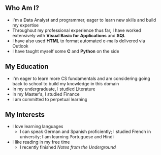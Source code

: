 ## Who Am I?

- I'm a Data Analyst and programmer, eager to learn new skills and build my expertise
- Throughout my professional experience thus far, I have worked extensively with **Visual Basic for Applications** and **SQL**
- I have also used **HTML** to format automated e-mails delivered via Outlook 
- I have taught myself some **C** and **Python** on the side

## My Education

- I'm eager to learn more CS fundamentals and am considering going back to school to build my knowledge in this domain
- In my undergraduate, I studied Literature
- In my Master's, I studied Finance
- I am committed to perpetual learning

## My Interests

- I love learning languages 
  - I can speak German and Spanish proficiently; I studied French in university; I am learning Portuguese and Hindi
- I like reading in my free time
  - I recently finished *Notes from the Underground*
